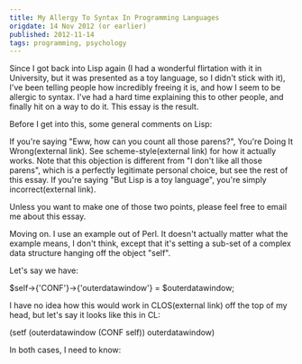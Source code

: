 ```yaml
---
title: My Allergy To Syntax In Programming Languages
origdate: 14 Nov 2012 (or earlier)
published: 2012-11-14
tags: programming, psychology
---
```



Since I got back into Lisp again (I had a wonderful flirtation with 
it in University, but it was presented as a toy language, so I 
didn't stick with it), I've been telling people how incredibly 
freeing it is, and how I seem to be allergic to syntax. I've had a 
hard time explaining this to other people, and finally hit on a way 
to do it. This essay is the result.

Before I get into this, some general comments on Lisp:

If you're saying "Eww, how can you count all those parens?", You're Doing It Wrong(external link). See scheme-style(external link) for how it actually works. Note that this objection is different from "I don't like all those parens", which is a perfectly legitimate personal choice, but see the rest of this essay.
If you're saying "But Lisp is a toy language", you're simply incorrect(external link).

Unless you want to make one of those two points, please feel free to 
email me about this essay.

Moving on. I use an example out of Perl. It doesn't actually 
matter what the example means, I don't think, except that it's 
setting a sub-set of a complex data structure hanging off the object 
"self".

Let's say we have:

$self->{'CONF'}->{'outerdatawindow'} = $outerdatawindow;

I have no idea how this would work in 
CLOS(external link) off the top of my 
head, but let's say it looks like this in CL:

(setf (outerdatawindow (CONF self)) outerdatawindow)

In both cases, I need to know:
